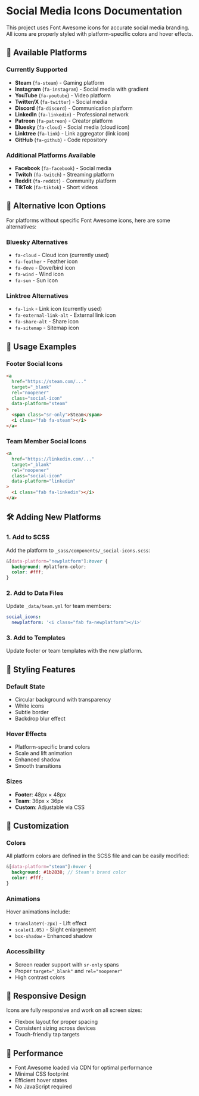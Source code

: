 # Social Media Icons Documentation

This project uses Font Awesome icons for accurate social media branding. All icons are properly styled with platform-specific colors and hover effects.

## 🎯 Available Platforms

### Currently Supported

- **Steam** (`fa-steam`) - Gaming platform
- **Instagram** (`fa-instagram`) - Social media with gradient
- **YouTube** (`fa-youtube`) - Video platform
- **Twitter/X** (`fa-twitter`) - Social media
- **Discord** (`fa-discord`) - Communication platform
- **LinkedIn** (`fa-linkedin`) - Professional network
- **Patreon** (`fa-patreon`) - Creator platform
- **Bluesky** (`fa-cloud`) - Social media (cloud icon)
- **Linktree** (`fa-link`) - Link aggregator (link icon)
- **GitHub** (`fa-github`) - Code repository

### Additional Platforms Available

- **Facebook** (`fa-facebook`) - Social media
- **Twitch** (`fa-twitch`) - Streaming platform
- **Reddit** (`fa-reddit`) - Community platform
- **TikTok** (`fa-tiktok`) - Short videos

## 🔄 Alternative Icon Options

For platforms without specific Font Awesome icons, here are some alternatives:

### Bluesky Alternatives

- `fa-cloud` - Cloud icon (currently used)
- `fa-feather` - Feather icon
- `fa-dove` - Dove/bird icon
- `fa-wind` - Wind icon
- `fa-sun` - Sun icon

### Linktree Alternatives

- `fa-link` - Link icon (currently used)
- `fa-external-link-alt` - External link icon
- `fa-share-alt` - Share icon
- `fa-sitemap` - Sitemap icon

## 🎨 Usage Examples

### Footer Social Icons

```html
<a
  href="https://steam.com/..."
  target="_blank"
  rel="noopener"
  class="social-icon"
  data-platform="steam"
>
  <span class="sr-only">Steam</span>
  <i class="fab fa-steam"></i>
</a>
```

### Team Member Social Icons

```html
<a
  href="https://linkedin.com/..."
  target="_blank"
  rel="noopener"
  class="social-icon"
  data-platform="linkedin"
>
  <i class="fab fa-linkedin"></i>
</a>
```

## 🛠️ Adding New Platforms

### 1. Add to SCSS

Add the platform to `_sass/components/_social-icons.scss`:

```scss
&[data-platform="newplatform"]:hover {
  background: #platform-color;
  color: #fff;
}
```

### 2. Add to Data Files

Update `_data/team.yml` for team members:

```yaml
social_icons:
  newplatform: '<i class="fab fa-newplatform"></i>'
```

### 3. Add to Templates

Update footer or team templates with the new platform.

## 🎨 Styling Features

### Default State

- Circular background with transparency
- White icons
- Subtle border
- Backdrop blur effect

### Hover Effects

- Platform-specific brand colors
- Scale and lift animation
- Enhanced shadow
- Smooth transitions

### Sizes

- **Footer**: 48px × 48px
- **Team**: 36px × 36px
- **Custom**: Adjustable via CSS

## 🔧 Customization

### Colors

All platform colors are defined in the SCSS file and can be easily modified:

```scss
&[data-platform="steam"]:hover {
  background: #1b2838; // Steam's brand color
  color: #fff;
}
```

### Animations

Hover animations include:

- `translateY(-2px)` - Lift effect
- `scale(1.05)` - Slight enlargement
- `box-shadow` - Enhanced shadow

### Accessibility

- Screen reader support with `sr-only` spans
- Proper `target="_blank"` and `rel="noopener"`
- High contrast colors

## 📱 Responsive Design

Icons are fully responsive and work on all screen sizes:

- Flexbox layout for proper spacing
- Consistent sizing across devices
- Touch-friendly tap targets

## 🚀 Performance

- Font Awesome loaded via CDN for optimal performance
- Minimal CSS footprint
- Efficient hover states
- No JavaScript required
